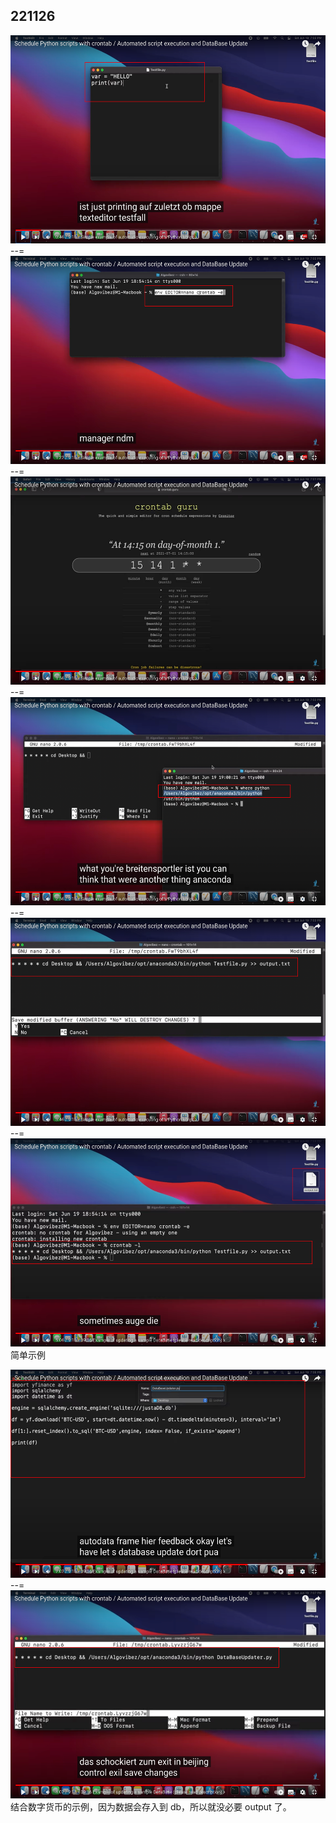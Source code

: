 ## 221126

<img src='./img/2022-11-26-14-19-13.png' height=333px></img>  
--=  
<img src='./img/2022-11-26-14-20-05.png' height=333px></img>  
--=  
<img src='./img/2022-11-26-14-20-57.png' height=333px></img>  
--=  
<img src='./img/2022-11-26-14-21-46.png' height=333px></img>  
--=  
<img src='./img/2022-11-26-14-22-35.png' height=333px></img>  
--=  
<img src='./img/2022-11-26-14-23-38.png' height=333px></img>  
简单示例

<img src='./img/2022-11-26-14-25-11.png' height=333px></img>
--=  
<img src='./img/2022-11-26-14-28-39.png' height=333px></img>  
结合数字货币的示例，因为数据会存入到 db，所以就没必要 output 了。
